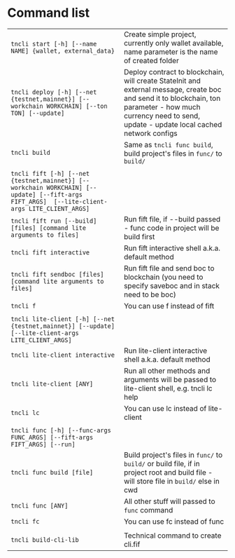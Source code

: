 # Command list

|                                                                                                                                               |                                                                                                                                                                                                               |
|-----------------------------------------------------------------------------------------------------------------------------------------------|---------------------------------------------------------------------------------------------------------------------------------------------------------------------------------------------------------------|
| `tncli start [-h] [--name NAME] {wallet, external_data}`                                                                                      | Create simple project, currently only wallet available, name parameter is the name of created folder                                                                                                          |
| `tncli deploy [-h] [--net {testnet,mainnet}] [--workchain WORKCHAIN] [--ton TON] [--update]`                                                  | Deploy contract to blockchain, will create StateInit and external message, create boc and send it to blockchain, ton parameter - how much currency need to send, update - update local cached network configs |
| `tncli build`                                                                                                                                 | Same as `tncli func build`, build project's files in `func/` to  `build/`                                                                                                                                     |
|                                                                                                                                               |                                                                                                                                                                                                               |
| `tncli fift [-h] [--net {testnet,mainnet}] [--workchain WORKCHAIN] [--update] [--fift-args FIFT_ARGS]  [--lite-client-args LITE_CLIENT_ARGS]` |                                                                                                                                                                                                               |
| `tncli fift run [--build] [files] [command lite arguments to files]`                                                                          | Run fift file, if --build passed - func code in project will be build first                                                                                                                                   |
| `tncli fift interactive`                                                                                                                      | Run fift interactive shell a.k.a. default method                                                                                                                                                              |
| `tncli fift sendboc [files] [command lite arguments to files]`                                                                                | Run fift file and send boc to blockchain  (you need to specify saveboc and in stack need to be boc)                                                                                                           |
| `tncli f`                                                                                                                                     | You can use f instead of fift                                                                                                                                                                                 |
|                                                                                                                                               |                                                                                                                                                                                                               |
| `tncli lite-client [-h] [--net {testnet,mainnet}] [--update] [--lite-client-args LITE_CLIENT_ARGS]`                                           |                                                                                                                                                                                                               |
| `tncli lite-client interactive`                                                                                                               | Run lite-client interactive shell a.k.a. default method                                                                                                                                                       |
| `tncli lite-client [ANY]`                                                                                                                     | Run all other methods and arguments will be passed to lite-client shell, e.g. tncli lc help                                                                                                                   |
| `tncli lc`                                                                                                                                    | You can use lc instead of lite-client                                                                                                                                                                         |
|                                                                                                                                               |                                                                                                                                                                                                               |
| `tncli func [-h] [--func-args FUNC_ARGS] [--fift-args FIFT_ARGS] [--run]`                                                                     |                                                                                                                                                                                                               |
| `tncli func build [file]`                                                                                                                     | Build project's files in `func/` to `build/`  or build file, if in project root and build file - will store file in `build/` else in cwd                                                                      |
| `tncli func [ANY]`                                                                                                                            | All other stuff will passed to `func` command                                                                                                                                                                 |
| `tncli fc`                                                                                                                                    | You can use fc instead of func                                                                                                                                                                                |
|                                                                                                                                               |                                                                                                                                                                                                               |
| `tncli build-cli-lib`                                                                                                                         | Technical command to create cli.fif                                                                                                                                                                           |